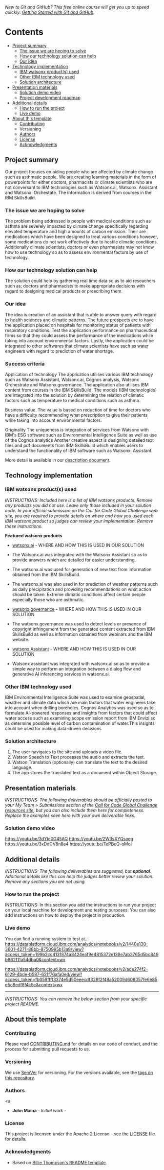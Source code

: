 _New to Git and GitHub? This free online course will get you up to speed quickly: [Getting Started with Git and GitHub](https://www.coursera.org/learn/getting-started-with-git-and-github)_.

# Contents

- [Project summary](#project-summary)
  - [The issue we are hoping to solve](#the-issue-we-are-hoping-to-solve)
  - [How our technology solution can help](#how-our-technology-solution-can-help)
  - [Our idea](#our-idea)
- [Technology implementation](#technology-implementation)
  - [IBM watsonx product(s) used](#ibm-ai-services-used)
  - [Other IBM technology used](#other-ibm-technology-used)
  - [Solution architecture](#solution-architecture)
- [Presentation materials](#presentation-materials)
  - [Solution demo video](#solution-demo-video)
  - [Project development roadmap](#project-development-roadmap)
- [Additional details](#additional-details)
  - [How to run the project](#how-to-run-the-project)
  - [Live demo](#live-demo)
- [About this template](#about-this-template)
  - [Contributing](#contributing)
  - [Versioning](#versioning)
  - [Authors](#authors)
  - [License](#license)
  - [Acknowledgments](#acknowledgments)


## Project summary
Our project focuses on aiding people who are affected by climate change such as asthmatic people. We are creating learning materials in the form of powerpoints for either doctors, pharmacists or climate scientists who are not conversant to IBM technologies such as Watsonx.ai, Watsonx. Assistant and Watsonx. Orchestate. The information is derived from courses in the IBM SkillsBuild.

### The issue we are hoping to solve
The problem  being addressed is people with medical conditions such as asthma are severely impacted by climate change specifically regarding elevated  temperature and high amounts of carbon emission. Their are medications which have been designed to treat various conditions however, some medications do not work effectively due to hostile climatic conditions. 
Additionally climate scientists, doctors or even pharmasists may not know how to use technology so as to assess environmental factors by use of technology.
### How our technology solution can help

The solution could help by gathering real time data so as to aid reseachers such as; doctors and pharmacists to make appropriate decisions with regard to designing medical products or prescribing them.

### Our idea
The idea is creation of an assistant that is able to answer query with regard to health sciences and climatic patterns.
The future prospects are to have the application placed on hospitals for monitoring status of patients with respiratory conditions.
Test the application performance on pharmaceutical firms so that they could assess the performance of the medications while taking into account environmental factors.
Lastly, the application could be integrated to other softwares that climate scientists have  such as water engineers with regard to prediction of water shortage.

### Success criteria

Application of technology
The application utilises various IBM technology such as Watsonx Assistant, Watsonx.ai, Cognos analysis, Watsonx Orchestrate and Watsonx.governance. The application also utilises IBM content from courses in the IBM SkillsBuild.
The models (IBM technologies) are integrated into the solution by determining the relation of climatic factors such as temperature to medical conditions such as asthma.

Business value.
The value is based on reduction of time for  doctors
who have a difficulty recommending what prescription to give their patients while taking into account environmental factors.

Originality
The uniqueness is integration of services from Watsonx with IBM's ESG software such as Environmental Intelligence Suite as well as use of  the Cognos analytics
Another creative aspect is designing detailed text files and pdf documents from IBM SkillsBuild which enables users to understand the functionality of IBM software such as Watsonx. Assistant.

More detail is available in our [description document](./docs/DESCRIPTION.md).

## Technology implementation

### IBM watsonx product(s) used

_INSTRUCTIONS: Included here is a list of IBM watsonx products. Remove any products you did not use. Leave only those included in your solution code. In your official submission on the Call for Code Global Challenge web site, you are required to provide details on where and how you used each IBM watsonx product so judges can review your implementation. Remove these instructions._

**Featured watsonx products**

- [watsonx.ai](https://www.ibm.com/products/watsonx-ai) - WHERE AND HOW THIS IS USED IN OUR SOLUTION
- The Watsonx.ai was integrated with the Watsonx.Assistant so as to provide answers which are detailed for easier understanding.
- The watsonx.ai was used for generation of new text from information obtained from the IBM SkillsBuild.
- The watsonx.ai was also used in for prediction of weather patterns such as daily precipitation and providing recommendations on what action should be taken. Extreme climatic conditions affect certain people especially those who are asthmatic.

- [watsonx.governance](https://www.ibm.com/products/watsonx-governance) - WHERE AND HOW THIS IS USED IN OUR SOLUTION
- The watsonx.governance was used to detect levels or presence of copyright infringement from the generated content extracted from IBM SkillsBuild as well as information obtained from webinars and the IBM website.

- [watsonx Assistant](https://cloud.ibm.com/catalog/services/watsonx-assistant) - WHERE AND HOW THIS IS USED IN OUR SOLUTION
- Watsonx assistant was integrated with watsonx.ai so as to provide a simple way to perform an integration between a dialog flow and generative AI inferencing services in watsonx.ai.

### Other IBM technology used
IBM Environmental Intelligence Suite was used to examine geospatial, weather and climate data which are main factors that water engineers take into account when drilling boreholes. Cognos Analytics was used so as to formulate AI-powered responses and insights from factors that could affect water access such as examining scope emission report from IBM Envizi so as determine possible level of carbon contamination of water.This insights could be used for making data-driven decisions

### Solution architecture


1. The user navigates to the site and uploads a video file.
2. Watson Speech to Text processes the audio and extracts the text.
3. Watson Translation (optionally) can translate the text to the desired language.
4. The app stores the translated text as a document within Object Storage.

## Presentation materials

_INSTRUCTIONS: The following deliverables should be officially posted to your My Team > Submissions section of the [Call for Code Global Challenge resources site](https://cfc-prod.skillsnetwork.site/), but you can also include them here for completeness. Replace the examples seen here with your own deliverable links._

### Solution demo video
https://youtu.be/3dYIc0G45AQ
https://youtu.be/2W3sXYQsoeg
https://youtu.be/3xDdCV8n8a4
https://youtu.be/TePBeQ-oMoI




## Additional details

_INSTRUCTIONS: The following deliverables are suggested, but **optional**. Additional details like this can help the judges better review your solution. Remove any sections you are not using._

### How to run the project

INSTRUCTIONS: In this section you add the instructions to run your project on your local machine for development and testing purposes. You can also add instructions on how to deploy the project in production.

### Live demo

You can find a running system to test at...
https://dataplatform.cloud.ibm.com/analytics/notebooks/v2/1440e130-3601-4271-88bb-8750995b13a8/view?access_token=199b2cc4131874a8424eaf9e4815372e139e7ab3765d5bc849b862f11a54dba0&context=wx

https://dataplatform.cloud.ibm.com/analytics/notebooks/v2/ade274f2-6129-4bde-b587-621f76afa0ed/view?access_token=fb058ffff3374e5d50eeecdf328f2f48a52009d608057fe6e85e5c8edf8f4c5c&context=wx



---

_INSTRUCTIONS: You can remove the below section from your specific project README._

## About this template

### Contributing

Please read [CONTRIBUTING.md](CONTRIBUTING.md) for details on our code of conduct, and the process for submitting pull requests to us.

### Versioning

We use [SemVer](http://semver.org/) for versioning. For the versions available, see the [tags on this repository](https://github.com/your/project/tags).

### Authors

<a 
</a>

- **John Maina** - _Initial work_ - 

### License

This project is licensed under the Apache 2 License - see the [LICENSE](LICENSE) file for details.

### Acknowledgments

- Based on [Billie Thompson's README template](https://gist.github.com/PurpleBooth/109311bb0361f32d87a2).
